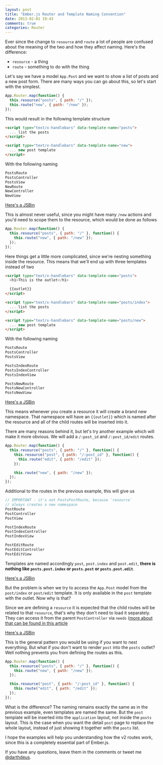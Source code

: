 ```yaml
---
layout: post
title: "Ember.js Router and Template Naming Convention"
date: 2013-02-01 19:43
comments: true
categories: Router
---
```


Ever since the change to `resource` and `route` a lot of people are
confused about the meaning of the two and how they affect naming. Here's
the difference:

- `resource` - a thing
- `route` - something to do with the thing

Let's say we have a model `App.Post` and we want to show a list of posts
and a new post form. There are many ways you can go about this, so let's
start with the simplest.

```javascript
App.Router.map(function() {
  this.resource("posts", { path: "/" });
  this.route("new", { path: "/new" });
});
```

This would result in the following template structure

```html
<script type="text/x-handlebars" data-template-name="posts">
  ... list the posts
</script>

<script type="text/x-handlebars" data-template-name="new">
  ... new post template
</script>
```

With the following naming

```javascript
PostsRoute
PostsController
PostsView
NewRoute
NewController
NewView
```

[Here's a JSBin](http://jsbin.com/ogorab/33/edit)

This is almost never useful, since you might have many `/new` actions
and you'd need to scope them to the resource, which would be done as
follows

```javascript
App.Router.map(function() {
  this.resource("posts", { path: "/" }, function() {
    this.route("new", { path: "/new" });
  });
});
```

Here things get a little more complicated, since we're nesting something
inside the resource. This means that we'll end up with three templates
instead of two

```html
<script type="text/x-handlebars" data-template-name="posts">
  <h1>This is the outlet</h1>

  {{outlet}}
</script>

<script type="text/x-handlebars" data-template-name="posts/index">
  ... list the posts
</script>

<script type="text/x-handlebars" data-template-name="posts/new">
  ... new post template
</script>
```

With the following naming

```javascript
PostsRoute
PostsController
PostsView

PostsIndexRoute
PostsIndexController
PostsIndexView

PostsNewRoute
PostsNewController
PostsNewView
```

[Here's a JSBin](http://jsbin.com/ogorab/34/edit)

This means whenever you create a resource it will create a brand new
namespace. That namespace will have an `{{outlet}}` which is named after the
resource and all of the child routes will be inserted into it.

There are many reasons behind it, but let's try another example which
will make it more obvious. We will add a `/:post_id` and
`/:post_id/edit` routes.

```javascript
App.Router.map(function() {
  this.resource("posts", { path: "/" }, function() {
    this.resource("post", { path: "/:post_id" }, function() {
      this.route("edit", { path: "/edit" });
    });

    this.route("new", { path: "/new" });
  });
});
```

Additional to the routes in the previous example, this will give us

```javascript
// IMPORTANT - it's not PostsPostRoute, because `resource`
// always creates a new namespace
PostRoute 
PostController
PostView

PostIndexRoute
PostIndexController
PostIndexView

PostEditRoute
PostEditController
PostEditView
```

Templates are named accordingly `post`, `post.index` and `post.edit`,
**there is nothing like `posts.post.index` or `posts.post` or
`posts.post.edit`**.

[Here's a JSBin](http://jsbin.com/ogorab/35/edit)

But the problem is when we try to access the `App.Post` model from the
`post/index` or `post/edit` template. It is only available in the `post`
template with the outlet. Now why is that?

Since we are defining a `resource` it is expected that the child routes
will be related to that `resource`, that's why they don't need to load
it separately. They can access it from the parent `PostController` via
`needs` ([more about that can be found in this article](http://darthdeus.github.com/blog/2013/01/27/controllers-needs-explained/)

[Here's a JSBin](http://jsbin.com/ogorab/37/edit)

This is the general pattern you would be using if you want to nest
everything. But what if you don't want to render `post` into the
`posts` outlet? Well nothing prevents you from defining the routes as
this.

```javascript
App.Router.map(function() {
  this.resource("posts", { path: "/" }, function() {
    this.route("new", { path: "/new" });
  });

  this.resource("post", { path: "/:post_id" }, function() {
    this.route("edit", { path: "/edit" });
  });
});
```

What is the difference? The naming remains exactly the same as in the
previous example, even templates are named the same. But the `post`
template will be inserted into the `application` layout, not inside the
`posts` layout. This is the case when you want the detail `post` page to
replace the whole layout, instead of just showing it together with the
`posts` list.

I hope the examples will help you understanding how the v2 routes work,
since this is a completely essential part of Ember.js.

If you have any questions, leave them in the comments or tweet me
[@darthdeus](http://twitter.com/darthdeus).

